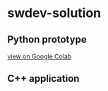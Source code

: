 # swdev-solution

## Python prototype

[view on Google Colab](https://colab.research.google.com/drive/1C-zI13NTnUO7Os1E7_BNffgajfaj97-n?usp=sharing)

## C++ application


